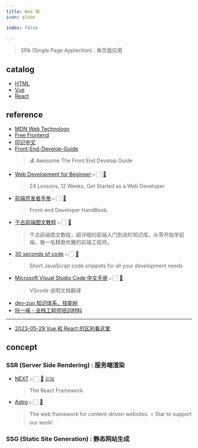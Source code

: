 ```yaml
---
title: Web 端
icon: globe

index: false

---
```


> SPA (Single Page Applaction) : 单页面应用

<!-- more -->

## catalog

- [HTML](html/README.md)
- [Vue](vue/README.md)
- [React](react.md)

## reference

- [MDN Web Technology](https://developer.mozilla.org/zh-CN/docs/Web)
- [Free Frontend](https://freefrontend.com/)
- [印记中文](https://docschina.org/)
- [Front-End-Develop-Guide](https://github.com/icepy/Front-End-Develop-Guide)
    > 💰 Awesome The Front End Develop Guide
- [Web Development for Beginner](https://microsoft.github.io/Web-Dev-For-Beginners/#/) 👉🏻 [🐙](https://github.com/microsoft/Web-Dev-For-Beginners)
    > 24 Lessons, 12 Weeks, Get Started as a Web Developer
- [前端开发者手册](https://dwqs.gitbooks.io/frontenddevhandbook) 👉🏻 [🐙](https://github.com/dwqs/front-end-handbook)
    > Front-end Developer HandBook.
- [千古前端图文教程](https://web.qianguyihao.com) 👉🏻 [🐙](https://github.com/qianguyihao/Web)
    > 千古前端图文教程，超详细的前端入门到进阶知识库。从零开始学前端，做一名精致优雅的前端工程师。
- [30 seconds of code](https://30secondsofcode.org) 👉🏻 [🐙](https://github.com/30-seconds/30-seconds-of-code)
    > Short JavaScript code snippets for all your development needs
- [Microsoft Visual Studio Code 中文手册](https://jeasonstudio.gitbooks.io/vscode-cn-doc) 👉🏻 [🐙](https://github.com/jeasonstudio/CN-VScode-Docs)
    > VScode 说明文档翻译
- [dev-zuo 知识体系，技能树](http://f.zuo11.com)
- [阮一峰 - 全栈工程师培训材料](https://github.com/ruanyf/jstraining)

------

- [2023-05-29 Vue 和 React 的区别看这里](https://juejin.cn/post/7238199999733088313)

## concept

### SSR (Server Side Rendering) : 服务端渲染

- [NEXT](https://nextjs.org) 👉🏻 [🐙](https://github.com/vercel/next.js) [🇨🇳](https://www.nextjs.cn)
    > The React Framework
- [Astro](https://astro.build) 👉🏻 [🐙](https://github.com/withastro/astro)
    > The web framework for content-driven websites. ⭐️ Star to support our work!

### SSG (Static Site Generation) : 静态网站生成
